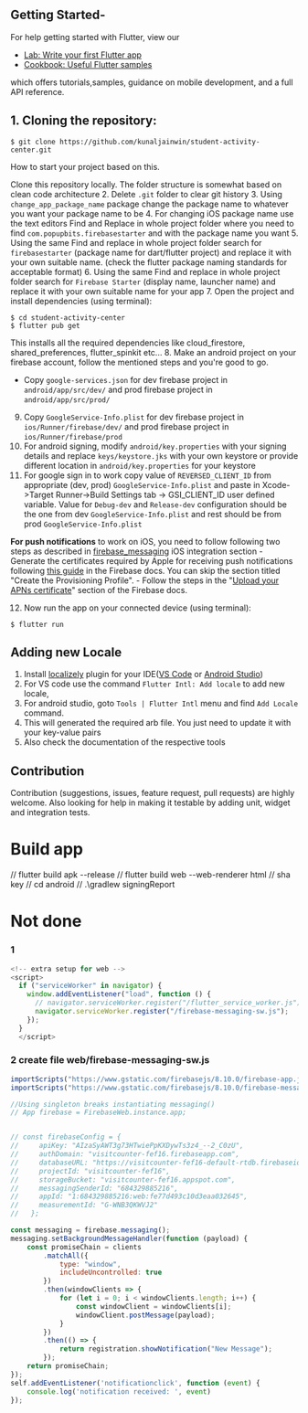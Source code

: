 <!-- ## What Firebase features are implemented?
1. Firebase Authentication
    - Email based sign up/in
    - Google Sign in
2. Cloud Firestore
3. Firebase Messaging
4. Firebase analytics
    - Properly track screen names
    - Ability to track custom events
    - Properly set userid and user properties
5. Firebase Crashlytics
6. Remote Config
7. Provider State management
8. Firebase Storage

## What other features are provided?
1. Localization ready
3. Flavors for Dev and Prod environment (can use different firebase projects based on flavor)
2. Google Fonts
3. Image picker
12. Image cropper
13. Device info (saved in user's profile)
14. Package info
15. Flutter Auth buttons
16. User's profile management
17. Android release signing config
 -->
## Getting Started-


For help getting started with Flutter, view our
- [Lab: Write your first Flutter app](https://flutter.dev/docs/get-started/codelab)
- [Cookbook: Useful Flutter samples](https://flutter.dev/docs/cookbook)

which offers tutorials,samples, guidance on mobile development, and a full API reference.

## 1. Cloning the repository:

```
$ git clone https://github.com/kunaljainwin/student-activity-center.git
```
How to start your project based on this.

 Clone this repository locally. The folder structure is somewhat based on clean code architecture
2. Delete `.git` folder to clear git history
3. Using `change_app_package_name` package change the package name to whatever you want your package name to be
4. For changing iOS package name use the text editors Find and Replace in whole project folder where you need to find `com.popupbits.firebasestarter` and with the package name you want
5. Using the same Find and replace in whole project folder search for `firebasestarter` (package name for dart/flutter project) and replace it with your own suitable name. (check the flutter package naming standards for acceptable format)
6. Using the same Find and replace in whole project folder search for `Firebase Starter` (display name, launcher name) and replace it with your own suitable name for your app
 7. Open the project and install dependencies (using terminal):

```
$ cd student-activity-center
$ flutter pub get
```
This installs all the required dependencies like cloud_firestore, shared_preferences, flutter_spinkit etc...
 8. Make an android project on your firebase account, follow the mentioned steps and you're good to go.
- Copy `google-services.json` for dev firebase project in `android/app/src/dev/` and prod firebase project in `android/app/src/prod/`
 9. Copy `GoogleService-Info.plist` for dev firebase project in `ios/Runner/firebase/dev/` and prod firebase project in `ios/Runner/firebase/prod`
 10. For android signing, modify `android/key.properties` with your signing details and replace `keys/keystore.jks` with your own keystore or provide different location in `android/key.properties` for your keystore
11. For google sign in to work copy value of `REVERSED_CLIENT_ID` from appropriate (dev, prod) `GoogleService-Info.plist` and paste in Xcode->Target Runner->Build Settings tab -> GSI_CLIENT_ID user defined variable. Value for `Debug-dev` and `Release-dev` configuration should be the one from dev `GoogleService-Info.plist` and rest should be from prod `GoogleService-Info.plist`

**For push notifications** to work on iOS, you need to follow following two steps as described in [firebase_messaging](https://pub.dev/packages/firebase_messaging) iOS integration section
    - Generate the certificates required by Apple for receiving push notifications following [this guide](https://firebase.google.com/docs/cloud-messaging/ios/certs) in the Firebase docs. You can skip the section titled "Create the Provisioning Profile".
    - Follow the steps in the "[Upload your APNs certificate](https://firebase.google.com/docs/cloud-messaging/ios/client#upload_your_apns_certificate)" section of the Firebase docs.

12. Now run the app on your connected device (using terminal):

`$ flutter run` 
## Adding new Locale
1. Install [localizely](https://localizely.com/) plugin for your IDE([VS Code](https://marketplace.visualstudio.com/items?itemName=localizely.flutter-intl) or [Android Studio](https://plugins.jetbrains.com/plugin/13666-flutter-intl))
2. For VS code use the command `Flutter Intl: Add locale` to add new locale, 
3. For android studio, goto `Tools | Flutter Intl` menu and find `Add Locale` command.
4. This will generated the required arb file. You just need to update it with your key-value pairs
5. Also check the documentation of the respective tools





## Contribution
Contribution (suggestions, issues, feature request, pull requests) are highly welcome. Also looking for help in making it testable by adding unit, widget and integration tests.


# Build app 
// flutter build apk --release
// flutter build web --web-renderer html
// sha key
// cd android
// .\gradlew signingReport


# Not done
### 1
```javascript
<!-- extra setup for web -->
<script>
  if ("serviceWorker" in navigator) {
    window.addEventListener("load", function () {
      // navigator.serviceWorker.register("/flutter_service_worker.js");
      navigator.serviceWorker.register("/firebase-messaging-sw.js");
    });
  }
  </script>
```
### 2 create file web/firebase-messaging-sw.js
```javascript
importScripts("https://www.gstatic.com/firebasejs/8.10.0/firebase-app.js");
importScripts("https://www.gstatic.com/firebasejs/8.10.0/firebase-messaging.js");

//Using singleton breaks instantiating messaging()
// App firebase = FirebaseWeb.instance.app;


// const firebaseConfig = {
//     apiKey: "AIzaSyAWT3g73HTwiePpKXDywTs3z4_--2_C0zU",
//     authDomain: "visitcounter-fef16.firebaseapp.com",
//     databaseURL: "https://visitcounter-fef16-default-rtdb.firebaseio.com",
//     projectId: "visitcounter-fef16",
//     storageBucket: "visitcounter-fef16.appspot.com",
//     messagingSenderId: "684329885216",
//     appId: "1:684329885216:web:fe77d493c10d3eaa032645",
//     measurementId: "G-WNB3QKWVJ2"
//   };

const messaging = firebase.messaging();
messaging.setBackgroundMessageHandler(function (payload) {
    const promiseChain = clients
        .matchAll({
            type: "window",
            includeUncontrolled: true
        })
        .then(windowClients => {
            for (let i = 0; i < windowClients.length; i++) {
                const windowClient = windowClients[i];
                windowClient.postMessage(payload);
            }
        })
        .then(() => {
            return registration.showNotification("New Message");
        });
    return promiseChain;
});
self.addEventListener('notificationclick', function (event) {
    console.log('notification received: ', event)
});
```

